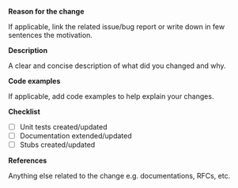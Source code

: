 **Reason for the change**

If applicable, link the related issue/bug report or write down in few sentences the motivation.

**Description**

A clear and concise description of what did you changed and why.

**Code examples**

If applicable, add code examples to help explain your changes.

**Checklist**

- [ ] Unit tests created/updated
- [ ] Documentation extended/updated
- [ ] Stubs created/updated

**References**

Anything else related to the change e.g. documentations, RFCs, etc.

